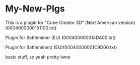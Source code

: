 # My-New-Plgs

This is a plugin for "Cube Creator 3D" (Nort American version) (0004000000151100.txt)

Plugin for Battleminer (EU) (000400000014DA00.txt)

Plugin for Battleminerz (EU)(00040000001C9D00.txt)

basic stuff, so yeah pretty lame
